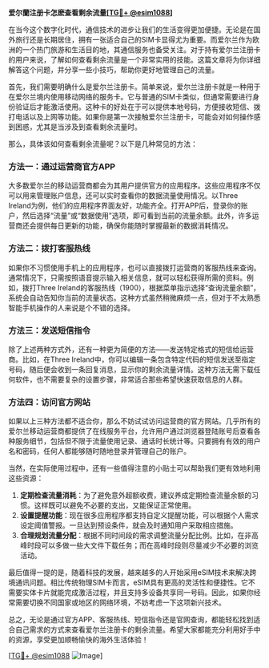 **爱尔蘭注册卡怎麽查看剩余流量[[TG💪+ @esim1088](https://t.me/s/esim1088)]**

在当今这个数字化时代，通信技术的进步让我们的生活变得更加便捷。无论是在国外旅行还是长期居住，拥有一张适合自己的SIM卡显得尤为重要。而爱尔兰作为欧洲的一个热门旅游和生活目的地，其通信服务也备受关注。对于持有爱尔兰注册卡的用户来说，了解如何查看剩余流量是一个非常实用的技能。这篇文章将为你详细解答这个问题，并分享一些小技巧，帮助你更好地管理自己的流量。

首先，我们需要明确什么是爱尔兰注册卡。简单来说，爱尔兰注册卡就是一种用于在爱尔兰境内使用移动网络的服务卡。它与普通的SIM卡类似，但通常需要进行身份验证后才能激活使用。这种卡的好处在于可以提供本地号码，方便接收短信、拨打电话以及上网等功能。如果你是第一次接触爱尔兰注册卡，可能会对如何操作感到困惑，尤其是当涉及到查看剩余流量时。

那么，具体该如何查看剩余流量呢？以下是几种常见的方法：

### 方法一：通过运营商官方APP

大多数爱尔兰的移动运营商都会为其用户提供官方的应用程序。这些应用程序不仅可以用来管理账户信息，还可以实时查看你的数据流量使用情况。以Three Ireland为例，他们的应用程序界面友好，功能齐全。打开APP后，登录你的账户，然后选择“流量”或“数据使用”选项，即可看到当前的流量余额。此外，许多运营商还会提供每日更新的功能，确保你能随时掌握最新的数据消耗情况。

### 方法二：拨打客服热线

如果你不习惯使用手机上的应用程序，也可以直接拨打运营商的客服热线来查询。通常情况下，只需按照语音提示输入相关信息，就可以轻松获得所需的资料。例如，拨打Three Ireland的客服热线（1900），根据菜单指示选择“查询流量余额”，系统会自动告知你当前的流量状态。这种方式虽然稍微麻烦一点，但对于不太熟悉智能手机操作的人来说是个不错的选择。

### 方法三：发送短信指令

除了上述两种方式外，还有一种更为简便的方法——发送特定格式的短信给运营商。比如，在Three Ireland中，你可以编辑一条包含特定代码的短信发送至指定号码，随后便会收到一条回复消息，显示你的剩余流量详情。这种方法无需下载任何软件，也不需要复杂的设置步骤，非常适合那些希望快速获取信息的人群。

### 方法四：访问官方网站

如果以上三种方法都不适合你，那么不妨试试访问运营商的官方网站。几乎所有的爱尔兰移动运营商都提供了在线服务平台，允许用户通过浏览器登陆账号后查看各种服务细节，包括但不限于流量使用记录、通话时长统计等。只要拥有有效的用户名和密码，任何人都能够随时随地登录并管理自己的账户。

当然，在实际使用过程中，还有一些值得注意的小贴士可以帮助我们更有效地利用这些资源：

1. **定期检查流量消耗**：为了避免意外超额收费，建议养成定期检查流量余额的习惯。这样既可以避免不必要的支出，又能保证正常使用。
2. **设置提醒功能**：现在很多应用程序都支持自定义提醒功能，可以根据个人需求设定阈值警报。一旦达到预设条件，就会及时通知用户采取相应措施。
3. **合理规划流量分配**：根据不同时间段的需求调整流量分配比例。比如，在非高峰时段可以多做一些大文件下载任务；而在高峰时段则尽量减少不必要的浏览活动。

最后值得一提的是，随着科技的发展，越来越多的人开始采用eSIM技术来解决跨境通讯问题。相比传统物理SIM卡而言，eSIM具有更高的灵活性和便捷性。它不需要实体卡片就能完成激活过程，并且支持多设备共享同一号码。因此，如果你经常需要切换不同国家或地区的网络环境，不妨考虑一下这项新兴技术。

总之，无论是通过官方APP、客服热线、短信指令还是官网查询，都能轻松找到适合自己需求的方式来查看爱尔兰注册卡的剩余流量。希望大家都能充分利用好手中的资源，享受更加顺畅愉快的海外生活体验！

[[TG💪+ @esim1088](https://t.me/s/esim1088) ![Image](https://i.postimg.cc/4NQfJmqS/Snipaste-2025-05-13-00-14-12.png)]